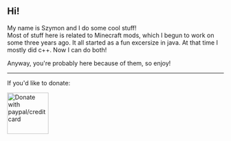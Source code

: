 ## Hi! 
My name is Szymon and I do some cool stuff!  
Most of stuff here is related to Minecraft mods, which I begun to work on some three years ago. It all started as a fun excersize in java. At that time I mostly did c++. Now I can do both!

Anyway, you're probably here because of them, so enjoy!

---

  
If you'd like to donate:

<a href="https://www.paypal.com/donate/?hosted_button_id=K3TLMJ38HUETS"><img src="https://raw.githubusercontent.com/stefan-niedermann/paypal-donate-button/master/paypal-donate-button.png" style="width: 10vw;" alt="Donate with paypal/credit card"/></a>
